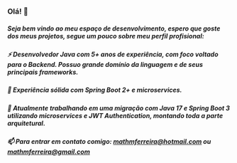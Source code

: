 ### Olá! 👋
##### Seja bem vindo ao meu espaço de desenvolvimento, espero que goste dos meus projetos, segue um pouco sobre meu perfil profisional:

##### ⚡ Desenvolvedor Java com 5+ anos de experiência, com foco voltado para o Backend. Possuo grande domínio da linguagem e de seus principais frameworks.
##### 💬 Experiência sólida com Spring Boot 2+ e microservices.
##### 🔭 Atualmente trabalhando em uma migração com Java 17 e Spring Boot 3 utilizando microservices e JWT Authentication, montando toda a parte arquitetural.
##### 📫 Para entrar em contato comigo: mathmferreira@hotmail.com ou mathmferreira@gmail.com

<!--
**mathmferreira/mathmferreira** is a ✨ _special_ ✨ repository because its `README.md` (this file) appears on your GitHub profile.

Here are some ideas to get you started:

- 🔭 I’m currently working on ...
- 🌱 I’m currently learning ...
- 👯 I’m looking to collaborate on ...
- 🤔 I’m looking for help with ...
- 💬 Ask me about ...
- 📫 How to reach me: ...
- 😄 Pronouns: ...
- ⚡ Fun fact: ...
-->
